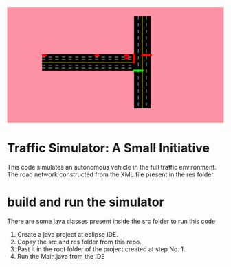 ![Traffic simulator](Traffic_simulator.png)
# Traffic Simulator: A Small Initiative
 This code simulates an autonomous vehicle in the full traffic environment. The road network constructed from the XML file present in the res folder.
# build and run the simulator
There are some java classes present inside the src folder to run this code

 1. Create a java project at eclipse IDE.
 2. Copay the src and res folder from this repo.
 3. Past it in the root folder of the project created at step No. 1.
 4. Run the Main.java from the IDE
